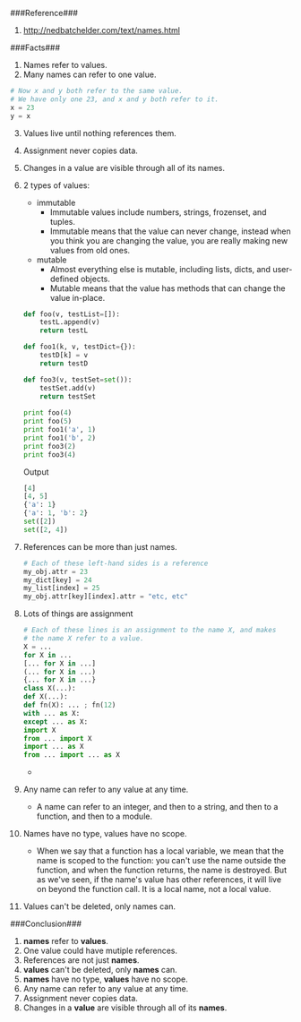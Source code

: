###Reference###
1. http://nedbatchelder.com/text/names.html


###Facts###
1. Names refer to values.
2. Many names can refer to one value.
```python
# Now x and y both refer to the same value.
# We have only one 23, and x and y both refer to it.
x = 23
y = x
```
3. Values live until nothing references them.
4. Assignment never copies data.
5. Changes in a value are visible through all of its names.
6. 2 types of values:
	* immutable 
		* Immutable values include numbers, strings, frozenset, and tuples.
		* Immutable means that the value can never change, instead when you think you are changing the value, you are really making new values from old ones.
	* mutable 
		* Almost everything else is mutable, including lists, dicts, and user-defined objects. 
		* Mutable means that the value has methods that can change the value in-place.
	
	```python
	def foo(v, testList=[]):
		testL.append(v)
		return testL
	
	def foo1(k, v, testDict={}):
		testD[k] = v
		return testD
	
	def foo3(v, testSet=set()):
		testSet.add(v)
		return testSet
		
	print foo(4)
	print foo(5)	
	print foo1('a', 1)
	print foo1('b', 2)
	print foo3(2)
	print foo3(4)
	```
	Output
	
	```python
	[4]
	[4, 5]
	{'a': 1}
	{'a': 1, 'b': 2}
	set([2])
	set([2, 4])
	```

7. 	References can be more than just names.
	```python
	# Each of these left-hand sides is a reference
	my_obj.attr = 23
	my_dict[key] = 24
	my_list[index] = 25
	my_obj.attr[key][index].attr = "etc, etc"
	```
8. Lots of things are assignment
	```python
	# Each of these lines is an assignment to the name X, and makes 
	# the name X refer to a value.
	X = ...
	for X in ...
	[... for X in ...]
	(... for X in ...)
	{... for X in ...}
	class X(...):
	def X(...):
	def fn(X): ... ; fn(12)
	with ... as X:
	except ... as X:
	import X
	from ... import X
	import ... as X
	from ... import ... as X
	```
	* 
9. Any name can refer to any value at any time.
	* A name can refer to an integer, and then to a string, and then to a function, and then to a module.
10. Names have no type, values have no scope.
	* When we say that a function has a local variable, we mean that the name is scoped to the function: you can't use the name outside the function, and when the function returns, the name is destroyed. But as we've seen, if the name's value has other references, it will live on beyond the function call. It is a local name, not a local value.
11. Values can't be deleted, only names can.

###Conclusion###
1. __names__ refer to __values__.
2. One value could have mutiple references.
3. References are not just __names__.
4. __values__ can't be deleted, only __names__ can.
5. __names__ have no type, __values__ have no scope.
6. Any name can refer to any value at any time.
7. Assignment never copies data.
8. Changes in a __value__ are visible through all of its __names__.
		
